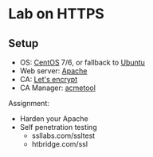 # Lab on HTTPS

## Setup

- OS: [CentOS](https://centos.org) 7/6, or fallback to [Ubuntu](https://www.ubuntu.com)
- Web server: [Apache](http://apache.org)
- CA: [Let's encrypt](https://letsencrypt.org)
- CA Manager: [acmetool](https://github.com/hlandau/acme)

Assignment:

- Harden your Apache
- Self penetration testing
  - ssllabs.com/ssltest
  - htbridge.com/ssl
